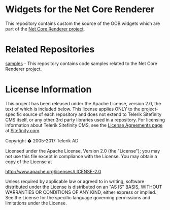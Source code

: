 Widgets for the Net Core Renderer
=======

This repository contains custom the source of the OOB widgets which are part of the [Net Core Renderer project](https://www.progress.com/documentation/sitefinity-cms/overview-renderer).

# Related Repositories

[samples](https://github.com/Sitefinity/sitefinity-aspnetcore-mvc-samples) - This repository contains code samples related to the Net Core Renderer project.

# License Information

This project has been released under the Apache License, version 2.0, the text of which is included below. This license applies ONLY to the project-specific source of each repository and does not extend to Telerik Sitefinity CMS itself, or any other 3rd party libraries used in a repository. For licensing information about Telerik Sitefinity CMS, see the [License Agreements page](http://www.sitefinity.com/purchase/license-agreement) at [Sitefinity.com](http://www.sitefinity.com/).

Copyright � 2005-2017 Telerik AD

Licensed under the Apache License, Version 2.0 (the "License"); you may not use this file except in compliance with the License. You may obtain a copy of the License at

http://www.apache.org/licenses/LICENSE-2.0

Unless required by applicable law or agreed to in writing, software distributed under the License is distributed on an "AS IS" BASIS, WITHOUT WARRANTIES OR CONDITIONS OF ANY KIND, either express or implied. See the License for the specific language governing permissions and limitations under the License.